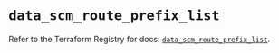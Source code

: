 # `data_scm_route_prefix_list`

Refer to the Terraform Registry for docs: [`data_scm_route_prefix_list`](https://registry.terraform.io/providers/paloaltonetworks/scm/1.0.2/docs/data-sources/route_prefix_list).
